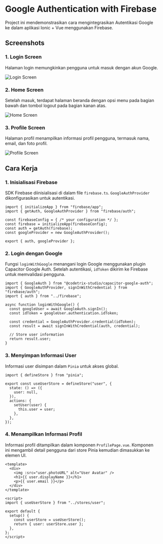 # Google Authentication with Firebase

Project ini mendemonstrasikan cara mengintegrasikan Autentikasi Google ke dalam aplikasi Ionic + Vue menggunakan Firebase.

## Screenshots

### 1. Login Screen
Halaman login memungkinkan pengguna untuk masuk dengan akun Google.

![Login Screen](assets/screenshots/login.png)

### 2. Home Screen
Setelah masuk, terdapat halaman beranda dengan opsi menu pada bagian bawah dan tombol logout pada bagian kanan atas.

![Home Screen](assets/screenshots/home.png)

### 3. Profile Screen
Halaman profil menampilkan informasi profil pengguna, termasuk nama, email, dan foto profil.

![Profile Screen](assets/screenshots/profile.png)


## Cara Kerja

### 1. Inisialisasi Firebase
SDK Firebase diinisialisasi di dalam file `firebase.ts`. `GoogleAuthProvider` dikonfigurasikan untuk autentikasi.

```
import { initializeApp } from "firebase/app";
import { getAuth, GoogleAuthProvider } from "firebase/auth";

const firebaseConfig = { /* your configuration */ };
const firebase = initializeApp(firebaseConfig);
const auth = getAuth(firebase);
const googleProvider = new GoogleAuthProvider();

export { auth, googleProvider };
```

### 2. Login dengan Google
Fungsi `loginWithGoogle` menangani login Google menggunakan plugin Capacitor Google Auth. Setelah autentikasi, `idToken` dikirim ke Firebase untuk memvalidasi pengguna.

```
import { GoogleAuth } from "@codetrix-studio/capacitor-google-auth";
import { GoogleAuthProvider, signInWithCredential } from "firebase/auth";
import { auth } from "../firebase";

async function loginWithGoogle() {
  const googleUser = await GoogleAuth.signIn();
  const idToken = googleUser.authentication.idToken;

  const credential = GoogleAuthProvider.credential(idToken);
  const result = await signInWithCredential(auth, credential);

  // Store user information
  return result.user;
}
```

### 3. Menyimpan Informasi User
Informasi user disimpan dalam `Pinia` untuk akses global.

```
import { defineStore } from "pinia";

export const useUserStore = defineStore("user", {
  state: () => ({
    user: null,
  }),
  actions: {
    setUser(user) {
      this.user = user;
    },
  },
});
```

### 4. Menampilkan Informasi Profil
Informasi profil ditampilkan dalam komponen `ProfilePage.vue`. Komponen ini mengambil detail pengguna dari store Pinia kemudian dimasukkan ke elemen UI.
```
<template>
  <div>
    <img :src="user.photoURL" alt="User Avatar" />
    <h1>{{ user.displayName }}</h1>
    <p>{{ user.email }}</p>
  </div>
</template>

<script>
import { useUserStore } from "../stores/user";

export default {
  setup() {
    const userStore = useUserStore();
    return { user: userStore.user };
  },
};
</script>
```

